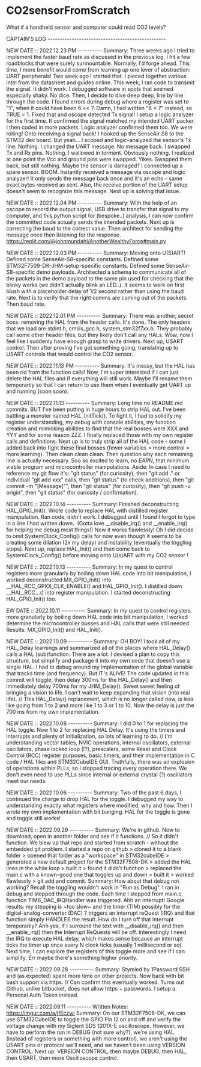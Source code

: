 # CO2sensorFromScratch
What if a handheld sensor and computer could read CO2 levels?



CAPTAIN'S LOG -------------------------------------------------

NEW DATE :: 2022.12.23 PM ----------
  Summary: Three weeks ago I tried to implement the faster baud rate as discussed in the previous log. I hit a few roadblocks that were surely surmountable. Normally, I'd forge ahead. This time, I more benefit would come from learning *up* one lever of abstraction: UART peripherals! Two week ago I started that. I pieced together various intel from the datasheet and guides online. This week, I ran code to transmit the signal. It didn't work. I debugged software in spots that seemed especially shaky. No dice. Then, I decide to dive deep deep, line by line through the code. I found errors during debug where a register was set to "1", when it could have been 6 << 7. Damn, I had written "6 < 7" instead, so TRUE = 1. Fixed that and oscope detected Tx signal! I setup a logic analyzer for the first time. It confirmed the signal matched my intended UART packer. I then coded in more packets. Logic analyzer confirmed them too. We were rolling!
  Onto receiving a signal back! I hooked up the SenseAir S8 to the STM32 dev board. But yeah... I scoped and logic-analyzed the sensor's Tx line. Nothing. I changed the UART message. No message back. I swapped Tx and Rx pins. Nothing. I wallowed in torment. Obviously nothing. I realized at one point the Vcc and ground pins were swapped. Yikes. Swapped them back, but still nothing. Maybe the sensor is damaged? I connected up a spare sensor. BOOM. Instantly received a message via oscope and logic analyzer! It only sends the message back once and it's an echo - same exact bytes received as sent. Also, the receive portion of the UART setup doesn't seem to recognize this message. Next up is solving that issue. 

NEW DATE :: 2022.12.04 PM ----------
  Summary: With the help of an oscope to record the output signal, USB drive to transfer that signal to my computer, and this python script for (bespoke..) analysis, I can now confirm the committed code actually sends the intended packets. Next up is correcting the baud to the correct value. Then architect for sending the message once then listening for the response. https://replit.com/@johnmundahl/AnotherWealthyForce#main.py

NEW DATE :: 2022.12.03 PM ----------
  Summary: Moving onto U(S)ART! Defined some SenseAir-S8-specific constants. Defined some STM32F7509-DK-JHM-setup-specific constants. Defined some SenseAir-S8-specific demo payloads. Architected a schema to communicate all of the packets in the demo payload to the same pin used for checking that the blinky works (we didn't actually blink an LED..). It seems to work on first blush with a placeholder delay of 1/2 second rather than using the baud rate. Next is to verify that the right comms are coming out of the packets. Then baud rate. 

NEW DATE :: 2022.12.01 PM ----------
  Summary: There was another, secret boss: removing the HAL from the header calls. It's done. The only headers that we load are stdint.h, cmsis_gcc.h, system_stm32f7xx.h. They probably call some other header files, but they likely don't call any HALs. Wow, now I feel like I suddenly have enough grasp to write drivers. Next up, USART control. Then after proving I've got something going, translating up to USART controls that would control the CO2 sensor. 

NEW DATE :: 2022.11.13 PM ----------
  Summary: It's messy, but the HAL has been rid from the function calls! Now, I'm super interested if I can just delete the HAL files and if everything will still work. Maybe I'll rename them temporarily so that I can return to use them when I eventually get UART up and running (soon soon). 

NEW DATE :: 2022.11.13 ----------
  Summary: Long time no README.md commits. BUT I've been putting in huge hours to strip HAL out. I've been battling a monster named HAL_InitTick(). To fight it, I had to solidify my register understanding, my debug with console abilities, my function creation and mimicking abilities to find that the real bosses were XXX and YYY and for some reason ZZZ. I finally replaced those with my own register calls and definitions. Next up is to truly strip all of the HAL code - some I added back into fight these final bosses (fewer variables = more control = more learning). Then clean clean clean. Then question why each remaining line is actually necessary. Soo so excited to learn, no *EARN*, that minimum viable program and microcontroller manipulations. 
  Aside: In case I need to reference my git flow it's: "git status" (for curiosity), then "git add ." or individual "git add xxx" calls, then "git status" (to check additions), then "git commit -m "[Message]"", then "git status" (for curiosity), then "git push -u origin", then "git status" (for curiosity / confirmation).

NEW DATE :: 2022.10.14 ----------
  Summary: Finished deconstructing HAL_GPIO_Init(). Wrote code to replace HAL with distilled register manipulation. Ran code, didn't work. I debugged until I found I forgot to type in a line I had written down.. (Gotta love __disable_irq() and __enable_irq() for helping me debug most things!) Now it works flawlessly! Oh I did decide to omit SystemClock_Config() calls for now even though it seems to be creating some dilation (2x my delay) and instability (eventually the toggling stops). Next up, replace HAL_Init() and then come back to SystemClock_Config() before moving onto U(s)ART with my CO2 sensor !

NEW DATE :: 2022.10.13 ----------
  Summary: In my quest to control registers more granularly by boiling down HAL code into bit manipulation, I worked deconstructed MX_GPIO_Init() into __HAL_RCC_GPIOI_CLK_ENABLE() and HAL_GPIO_Init(). I distilled down __HAL_RCC...() into register manipulation. I started deconstructing HAL_GPIO_Init() too. 

EW DATE :: 2022.10.11 ----------
  Summary: In my quest to control registers more granularly by boiling down HAL code into bit manipulation, I worked determine the microcontroller busses and HAL calls that were still needed. Results: MX_GPIO_Init() and HAL_Init().

NEW DATE :: 2022.10.09 ----------
  Summary: OH BOY! I took all of my HAL_Delay learnings and summarized all of the places where HAL_Delay() calls a HAL (sub)function. There are a lot. I devised a plan to copy this structure, but simplify and package it into my own code that doesn't use a single HAL. I had to debug around my implementation of the global variable that tracks time (and frequency). But IT's ALIVE! The code updated in this commit will toggle, then delay 300ms for the HAL_Delay() and then immediately delay 700ms for my JHM_Delay(). Sweet sweet feeling of bringing a vision to life. I can't wait to keep expanding that vision (into real life). // This HAL_Delay() replacement, which is no longer called now, is less like going from 1 to 2 and more like 1 to 3 or 1 to 10. Now the delay is just the 700 ms from my own implementation. 

NEW DATE :: 2022.10.08 ----------
  Summary: I did 0 to 1 for replacing the HAL toggle. Now 1 to 2 for replacing HAL Delay. It's using the timers and interrupts and plenty of initialization, so lots of learning to do. // I'm understanding vector tables, NVIC operations, internal oscillators, external oscillators, phase locked loop (!?), prescalers, some Reset and Clock Control (RCC) register purposes, basic timers, and their implementation in C code / HAL files and STM32CubeIDE GUI. Truthfully, there was an explosion of operations within PLLs, so I stopped tracing every operation there. We don't even need to use PLLs since internal or external crystal (?) oscillators meet our needs. 

NEW DATE :: 2022.10.06 ----------
  Summary: Two of the past 6 days, I continued the charge to drop HAL for the toggle. I debugged my way to understanding exactly what registers where modified, why and how. Then I wrote my own implementation with bit banging. HAL for the toggle is gone and toggle still works! 

NEW DATE :: 2022.09.29 ----------
  Summary: We're in github. Now to download, open in another folder and see if it functions. // So it didn't function. We blew up that repo and started from scratch - without the embedded git problem. I started a repo on github > cloned it to a blank folder > opened that folder as a "workspace" in STM32cubeIDE > generated a new default project for the STM32F7508-DK > added the HAL lines in the while loop > built it > found it didn't function > replaced the main.c with a known-good one that toggles up and down > built it > worked flawlessly > git add and commit.
  Summary: How about that debug not working? Recall the toggling wouldn't work in "Run as Debug". I ran in debug and stepped through the code. Each time I stepped from main.c, function TIM6_DAC_IRQHandler was triggered. Ahh an interrupt! Google results: my stepping is ~too slow~ and the timer (TIM) possibly for the digital-analog-converter (DAC) ? triggers an interrupt reQuest (IRQ) and that function simply HANDLES the result. How do I turn off that interrupt temporarily? Ahh yes, if I surround the text with __disable_irq() and then __enable_irq() then the Interrupt ReQuests will be off. Interestingly I need the IRQ to execute HAL delay, which makes sense because an interrupt ticks the timer up once every N clock ticks (usually 1 millisecond or so). Next time, I can explore the registers of this toggle more and see if I can simplify. Err maybe there's something higher priority.

NEW DATE :: 2022.09.28 ----------
  Summary: Stymied by 1Password SSH and (as expected) spent more time on other projects. Now back with bit bash support via https. // Can confirm this eventually worked. Turns out Github, unlike bitbucket, does not allow https + passwords. I setup a Personal Auth Token instead. 

NEW DATE :: 2022.09.11 ----------
  Written Notes: https://imgur.com/a/jfEczwi
  Summary: On our STM32F7508-DK, we can use STM32CubeIDE to toggle the GPIO Pin I2 on and off and verify the voltage change with my Siglent SDS 1201X-E oscilloscope. However, we have to perform the run in DEBUG (not sure why?), we're using HAL (instead of registers or something with more control), we aren't using the USART pins or protocol we'll need, and we haven't been using VERSION CONTROL. Next up: VERSION CONTROL, then maybe DEBUG, then HAL, then USART, then more Oscilloscope control.
